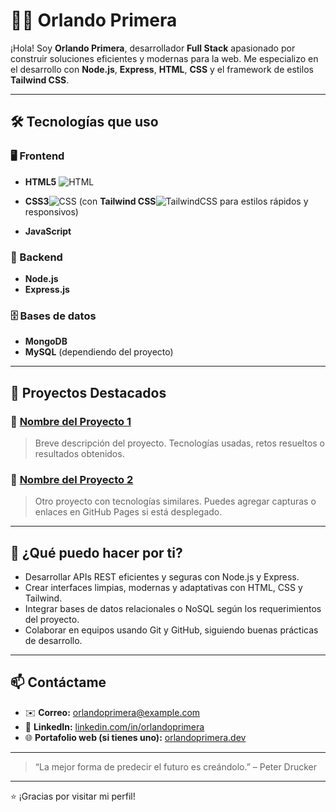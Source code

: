 # 👨‍💻 Orlando Primera

¡Hola! Soy **Orlando Primera**, desarrollador **Full Stack** apasionado por construir soluciones eficientes y modernas para la web. Me especializo en el desarrollo con **Node.js**, **Express**, **HTML**, **CSS** y el framework de estilos **Tailwind CSS**.

---

## 🛠️ Tecnologías que uso

### 🖥️ Frontend
- **HTML5** ![HTML](https://img.shields.io/badge/HTML5-E34F26?style=flat&logo=html5&logoColor=white)

- **CSS3**![CSS](https://img.shields.io/badge/CSS3-1572B6?style=flat&logo=css3&logoColor=white)
 (con **Tailwind CSS**![TailwindCSS](https://img.shields.io/badge/Tailwind_CSS-06B6D4?style=flat&logo=tailwind-css&logoColor=white) para estilos rápidos y responsivos)
- **JavaScript**

### 🔧 Backend
- **Node.js**
- **Express.js**

### 🗄️ Bases de datos
- **MongoDB**
- **MySQL** (dependiendo del proyecto)

---

## 📁 Proyectos Destacados

### 🔹 [Nombre del Proyecto 1](#)
> Breve descripción del proyecto. Tecnologías usadas, retos resueltos o resultados obtenidos.

### 🔹 [Nombre del Proyecto 2](#)
> Otro proyecto con tecnologías similares. Puedes agregar capturas o enlaces en GitHub Pages si está desplegado.

---

## 🚀 ¿Qué puedo hacer por ti?

- Desarrollar APIs REST eficientes y seguras con Node.js y Express.
- Crear interfaces limpias, modernas y adaptativas con HTML, CSS y Tailwind.
- Integrar bases de datos relacionales o NoSQL según los requerimientos del proyecto.
- Colaborar en equipos usando Git y GitHub, siguiendo buenas prácticas de desarrollo.

---

## 📫 Contáctame

- ✉️ **Correo:** orlandoprimera@example.com  
- 💼 **LinkedIn:** [linkedin.com/in/orlandoprimera](https://linkedin.com/in/orlandoprimera)  
- 🌐 **Portafolio web (si tienes uno):** [orlandoprimera.dev](https://orlandoprimera.dev)

---

> “La mejor forma de predecir el futuro es creándolo.” – Peter Drucker

---

⭐ ¡Gracias por visitar mi perfil!



<!--
**Primera23/Primera23** is a ✨ _special_ ✨ repository because its `README.md` (this file) appears on your GitHub profile.

Here are some ideas to get you started:

- 🔭 I’m currently working on ...
- 🌱 I’m currently learning ...
- 👯 I’m looking to collaborate on ...
- 🤔 I’m looking for help with ...
- 💬 Ask me about ...
- 📫 How to reach me: ...
- 😄 Pronouns: ...
- ⚡ Fun fact: ...
-->
